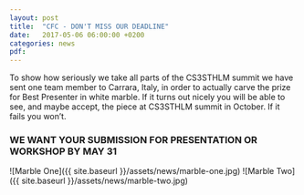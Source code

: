 ```yaml
---
layout: post
title:  "CFC - DON'T MISS OUR DEADLINE"
date:   2017-05-06 06:00:00 +0200
categories: news
pdf:
---
```


To show how seriously we take all parts of the CS3STHLM summit we have sent one team member to Carrara, Italy, in order to actually carve the prize for Best Presenter in white marble. If it turns out nicely you will be able to see, and maybe accept, the piece at CS3STHLM summit in October. If it fails you won’t. 

### WE WANT YOUR SUBMISSION FOR PRESENTATION OR WORKSHOP BY MAY 31

![Marble One]({{ site.baseurl }}/assets/news/marble-one.jpg) ![Marble Two]({{ site.baseurl }}/assets/news/marble-two.jpg)